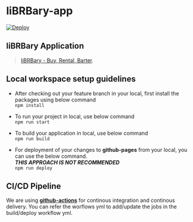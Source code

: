 # liBRBary-app
[![Deploy](https://github.com/librbary/librbary-buy-feature/actions/workflows/deploy.yml/badge.svg?branch=develop)](https://github.com/librbary/librbary-buy-feature/actions/workflows/deploy.yml)

## liBRBary Application
> [liBRBary - Buy, Rental, Barter](https://librbary.github.io/librbary-buy-feature/).

## Local workspace setup guidelines
* After checking out your feature branch in your local, first install the packages using below command <br />
``` npm install ```

* To run your project in local, use below command <br />
``` npm run start ```

* To build your application in local, use below command <br />
``` npm run build ```

* For deployment of your changes to **github-pages** from your local, you can use the below command. <br /> 
***THIS APPROACH IS NOT RECOMMENDED*** <br />
``` npm run deploy ```

## CI/CD Pipeline
We are using [**github-actions**](https://github.com/librbary/librbary-buy-feature/actions) for continous integration and continous delivery. You can refer the worflows yml to add/update the jobs in the build/deploy workflow yml.
